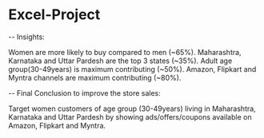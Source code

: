 # Excel-Project

-- Insights:

Women are more likely to buy compared to men (~65%).
Maharashtra, Karnataka and Uttar Pardesh are the top 3 states (~35%).
Adult age group(30-49years) is maximum contributing (~50%).
Amazon, Flipkart and Myntra channels are maximum contributing (~80%).

-- Final Conclusion to improve the store sales:

Target women customers of age group (30-49years) living in Maharashtra, Karnataka and Uttar Pardesh by showing ads/offers/coupons available on Amazon, Flipkart and Myntra.
